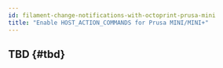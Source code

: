 ```yaml
---
id: filament-change-notifications-with-octoprint-prusa-mini
title: "Enable HOST_ACTION_COMMANDS for Prusa MINI/MINI+"
---
```


## TBD {#tbd}
